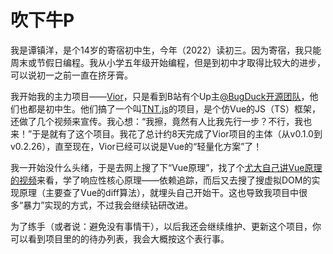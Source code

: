 # 吹下牛P

我是谭镇洋，是个14岁的寄宿初中生，今年（2022）读初三。因为寄宿，我只能周末或节假日编程。我从小学五年级开始编程，但是到初中才取得比较大的进步，可以说初一之前一直在挤牙膏。

我开始我的主力项目——[Vior](https://github.com/jwhgzs/vior)，只是看到B站有个Up主[@BugDuck开源团队](https://space.bilibili.com/1959824394)，他们也都是初中生。他们搞了一个叫[TNT.js](https://github.com/Bug-Duck/tntjs)的项目，是个仿Vue的JS（TS）框架，还做了几个视频来宣传。我心想：“我擦，竟然有人比我先行一步？不行，我也来！”于是就有了这个项目。我花了总计约8天完成了Vior项目的主体（从v0.1.0到v0.2.26），直至现在，Vior已经可以说是Vue的“轻量化方案”了！

我一开始没什么头绪，于是去网上搜了下“Vue原理”，找了个[尤大自己讲Vue原理的视频](https://www.bilibili.com/video/BV1d4411v7UX/)来看，学了响应性核心原理——依赖追踪，而后又去搜了搜虚拟DOM的实现原理（主要查了Vue的diff算法），就埋头自己开始干。这也导致我项目中很多“暴力”实现的方式，不过我会继续钻研改进。

为了练手（或者说：避免没有事情干），以后我还会继续维护、更新这个项目，你可以看到项目里的的待办列表，我会大概按这个表行事。
